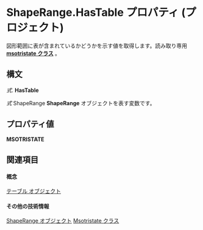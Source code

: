 
# ShapeRange.HasTable プロパティ (プロジェクト)
図形範囲に表が含まれているかどうかを示す値を取得します。読み取り専用 **[msotristate クラス](http://msdn.microsoft.com/en-us/library/office/ff860737%28v=office.15%29)** 。

## 構文

 _式_. **HasTable**

 _式_ ShapeRange **ShapeRange** オブジェクトを表す変数です。


## プロパティ値

 **MSOTRISTATE**


## 関連項目


#### 概念


[テーブル オブジェクト](f50f5d2d-a733-c5b0-16d8-e4ee98943321.md)
#### その他の技術情報


[ShapeRange オブジェクト](315031aa-4b8c-424b-26e7-ce15897beb05.md)
[Msotristate クラス](http://msdn.microsoft.com/en-us/library/office/ff860737%28v=office.15%29)